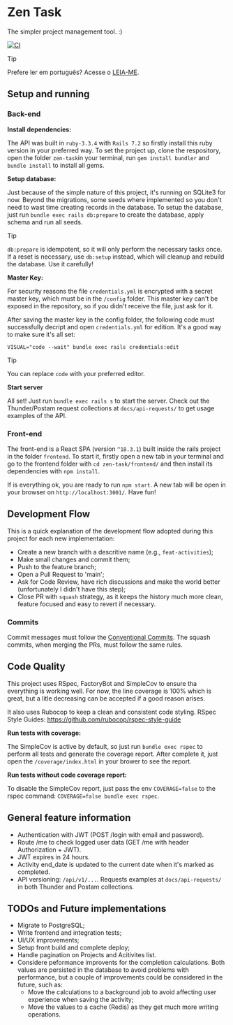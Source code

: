 # Zen Task
The simpler project management tool. :)

[![CI](https://github.com/pitagg/zen-task/actions/workflows/ci.yml/badge.svg)](https://github.com/pitagg/zen-task/actions/workflows/ci.yml)

> [!TIP]
> Prefere ler em português? Acesse o [LEIA-ME](/docs/pt/LEIA-ME.md).


## Setup and running

### Back-end

**Install dependencies:**

The API was built in `ruby-3.3.4` with `Rails 7.2` so firstly install this ruby version in your preferred way.
To set the project up, clone the respository, open the folder `zen-task`in your terminal, run `gem install bundler` and `bundle install` to install all gems.

**Setup database:**

Just because of the simple nature of this project, it's running on SQLite3 for now.
Beyond the migrations, some seeds where implemented so you don't need to wast time creating records in the database.
To setup the database, just run `bundle exec rails db:prepare` to create the database, apply schema and run all seeds.

> [!TIP]
> `db:prepare` is idempotent, so it will only perform the necessary tasks once. If a reset is necessary, use `db:setup` instead, which will cleanup and rebuild the database. Use it carefully!

**Master Key:**

For security reasons the file `credentials.yml` is encrypted with a secret master key, which must be in the `/config` folder. This master key can't be exposed in the repository, so if you didn't receive the file, just ask for it.

After saving the master key in the config folder, the following code must successfully decript and open `credentials.yml` for edition. It's a good way to make sure it's all set:

```
VISUAL="code --wait" bundle exec rails credentials:edit
```

> [!TIP]
> You can replace `code` with your preferred editor.

**Start server**

All set! Just run `bundle exec rails s` to start the server.
Check out the Thunder/Postam request collections at `docs/api-requests/` to get usage examples of the API.


### Front-end

The front-end is a React SPA (version `^18.3.1`) built inside the rails project in the folder `frontend`.
To start it, firstly open a new tab in your terminal and go to the frontend folder with `cd zen-task/frontend/` and then install its dependencies with `npm install`.

If is everything ok, you are ready to run `npm start`. A new tab will be open in your browser on `http://localhost:3001/`. Have fun!


## Development Flow

This is a quick explanation of the development flow adopted during this project for each new implementation:

- Create a new branch with a descritive name (e.g., `feat-activities`);
- Make small changes and commit them;
- Push to the feature branch;
- Open a Pull Request to 'main';
- Ask for Code Review, have rich discussions and make the world better (unfortunately I didn't have this step);
- Close PR with `squash` strategy, as it keeps the history much more clean, feature focused and easy to revert if necessary.

### Commits

Commit messages must follow the [Conventional Commits](https://www.conventionalcommits.org).
The squash commits, when merging the PRs, must follow the same rules.

## Code Quality

This project uses RSpec, FactoryBot and SimpleCov to ensure tha everything is working well.
For now, the line coverage is 100% which is great, but a litle decreasing can be accepted if a good reason arises.

It also uses Rubocop to keep a clean and consistent code styling.
RSpec Style Guides: https://github.com/rubocop/rspec-style-guide

**Run tests with coverage:**

The SimpleCov is active by default, so just run `bundle exec rspec` to perform all tests and generate the coverage report.
After complete it, just open the `/coverage/index.html` in your brower to see the report.


**Run tests without code coverage report:**

To disable the SimpleCov report, just pass the env `COVERAGE=false` to the rspec command: `COVERAGE=false bundle exec rspec`.


## General feature information

- Authentication with JWT (POST /login with email and password).
- Route /me to check logged user data (GET /me with header Authorization + JWT).
- JWT expires in 24 hours.
- Activity end_date is updated to the current date when it's marked as completed.
- API versioning: `/api/v1/...`. Requests examples at `docs/api-requests/` in both Thunder and Postam collections.


## TODOs and Future implementations

- Migrate to PostgreSQL;
- Write frontend and integration tests;
- UI/UX improvements;
- Setup front build and complete deploy;
- Handle pagination on Projects and Acitivites list.
- Considere peformance improvents for the completion calculations. Both values are persisted in the database to avoid problems with performance, but a couple of improvements could be considered in the future, such as:
    - Move the calculations to a background job to avoid affecting user experience when saving the activity;
    - Move the values to a cache (Redis) as they get much more writing operations.

